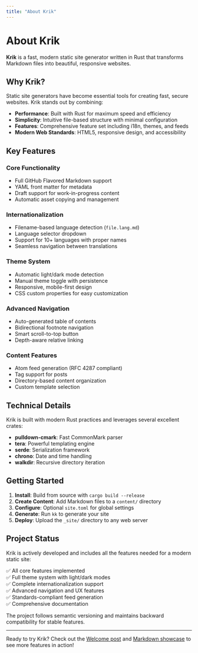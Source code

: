```yaml
---
title: "About Krik"
---
```


# About Krik

**Krik** is a fast, modern static site generator written in Rust that transforms Markdown files into beautiful, responsive websites.

## Why Krik?

Static site generators have become essential tools for creating fast, secure websites. Krik stands out by combining:

- **Performance**: Built with Rust for maximum speed and efficiency
- **Simplicity**: Intuitive file-based structure with minimal configuration
- **Features**: Comprehensive feature set including i18n, themes, and feeds
- **Modern Web Standards**: HTML5, responsive design, and accessibility

## Key Features

### Core Functionality
- Full GitHub Flavored Markdown support
- YAML front matter for metadata
- Draft support for work-in-progress content
- Automatic asset copying and management

### Internationalization
- Filename-based language detection (`file.lang.md`)
- Language selector dropdown
- Support for 10+ languages with proper names
- Seamless navigation between translations

### Theme System
- Automatic light/dark mode detection
- Manual theme toggle with persistence
- Responsive, mobile-first design
- CSS custom properties for easy customization

### Advanced Navigation
- Auto-generated table of contents
- Bidirectional footnote navigation
- Smart scroll-to-top button
- Depth-aware relative linking

### Content Features
- Atom feed generation (RFC 4287 compliant)
- Tag support for posts
- Directory-based content organization
- Custom template selection

## Technical Details

Krik is built with modern Rust practices and leverages several excellent crates:

- **pulldown-cmark**: Fast CommonMark parser
- **tera**: Powerful templating engine
- **serde**: Serialization framework
- **chrono**: Date and time handling
- **walkdir**: Recursive directory iteration

## Getting Started

1. **Install**: Build from source with `cargo build --release`
2. **Create Content**: Add Markdown files to a `content/` directory
3. **Configure**: Optional `site.toml` for global settings
4. **Generate**: Run `kk` to generate your site
5. **Deploy**: Upload the `_site/` directory to any web server

## Project Status

Krik is actively developed and includes all the features needed for a modern static site:

✅ All core features implemented  
✅ Full theme system with light/dark modes  
✅ Complete internationalization support  
✅ Advanced navigation and UX features  
✅ Standards-compliant feed generation  
✅ Comprehensive documentation  

The project follows semantic versioning and maintains backward compatibility for stable features.

---

Ready to try Krik? Check out the [Welcome post](../posts/welcome.html) and [Markdown showcase](../posts/markdown-showcase.html) to see more features in action!